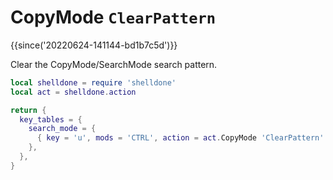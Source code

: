 # CopyMode `ClearPattern`

{{since('20220624-141144-bd1b7c5d')}}

Clear the CopyMode/SearchMode search pattern.

```lua
local shelldone = require 'shelldone'
local act = shelldone.action

return {
  key_tables = {
    search_mode = {
      { key = 'u', mods = 'CTRL', action = act.CopyMode 'ClearPattern' },
    },
  },
}
```

